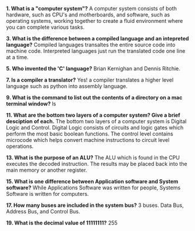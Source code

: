 **1. What is a "computer system"?**
A computer system consists of both hardware, such as CPU's and motherboards, and software, such as operating systems, working together to create a fluid environment where you can complete various tasks. 

**3. What is the difference between a compiled language and an intepreted language?**
Compiled languages transaltes the entire source code into machine code. Interpreted languages just run the translated code one line at a time.

**5. Who invented the 'C' language?**
Brian Kernighan and Dennis Ritchie.

**7. Is a compiler a translator?**
Yes! a compiler translates a higher level language such as python into assembly language. 

**9. What is the command to list out the contents of a directory on a mac terminal window?**
ls

**11. What are the bottom two layers of a computer system? Give a brief desciption of each.**
The bottom two layers of a computer system is Digital Logic and Control. Digital Logic consists of circuits and logic gates which perform the most basic boolean functions. The control level contains microcode which helps convert machine instructions to circuit level operations.

**13. What is the purpose of an ALU?**
The ALU which is found in the CPU executes the decoded instruction. The results may be placed back into the main memory or another register.  

**15. What is one difference between Application software and System software?**
While Applications Software was written for people, Systems Software is written for computers. 

**17. How many buses are included in the system bus?**
3 buses. Data Bus, Address Bus, and Control Bus.

**19. What is the decimal value of 11111111?**
255


